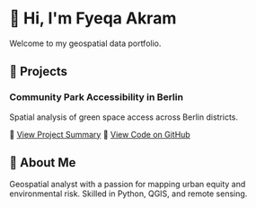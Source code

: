# 👋 Hi, I'm Fyeqa Akram
Welcome to my geospatial data portfolio.

## 📁 Projects

### Community Park Accessibility in Berlin
Spatial analysis of green space access across Berlin districts.

🔗 [View Project Summary](projects/berlin_park_accessibility.md)
🔗 [View Code on GitHub](https://github.com/yourusername/berlin-park-accessibility)


## 📜 About Me
Geospatial analyst with a passion for mapping urban equity and environmental risk. Skilled in Python, QGIS, and remote sensing.
